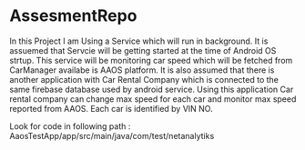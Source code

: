 # AssesmentRepo
In this Project I am Using a Service which will run in background. It is assuemed that Servcie will be getting started at the time of Android OS strtup.
This service will be monitoring car speed which will be fetched from CarManager availabe is AAOS platform. 
It is also assumed that there is another application with Car Rental Company which is connected to the same firebase database used by android service. Using this application Car rental company can change max speed for each car and monitor max speed reported from AAOS. Each car is identified by VIN NO.

Look for code in following path : AaosTestApp/app/src/main/java/com/test/netanalytiks
